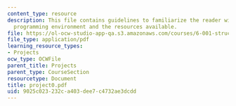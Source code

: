 ```yaml
---
content_type: resource
description: This file contains guidelines to familiarize the reader with the Scheme
  programming environment and the resources available.
file: https://ol-ocw-studio-app-qa.s3.amazonaws.com/courses/6-001-structure-and-interpretation-of-computer-programs-spring-2005/9025c023232ca403dee7c4732ae3dcdd_project0.pdf
file_type: application/pdf
learning_resource_types:
- Projects
ocw_type: OCWFile
parent_title: Projects
parent_type: CourseSection
resourcetype: Document
title: project0.pdf
uid: 9025c023-232c-a403-dee7-c4732ae3dcdd
---
```

